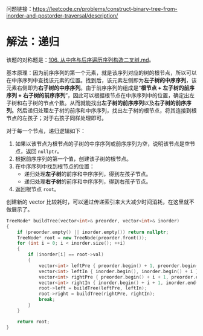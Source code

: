问题链接：https://leetcode.cn/problems/construct-binary-tree-from-inorder-and-postorder-traversal/description/

# 解法：递归

该题的对称题是：[106. 从中序与后序遍历序列构造二叉树.md](https://github.com/SakuraMayAi/LintCode/blob/main/Binary%20Tree/106.%20%E4%BB%8E%E4%B8%AD%E5%BA%8F%E4%B8%8E%E5%90%8E%E5%BA%8F%E9%81%8D%E5%8E%86%E5%BA%8F%E5%88%97%E6%9E%84%E9%80%A0%E4%BA%8C%E5%8F%89%E6%A0%91.md)。

基本原理：因为前序序列的第一个元素，就是该序列对应的树的根节点，所以可以在中序序列中查找该元素的位置。找到后，该元素左侧即为**左子树的中序序列**，该元素右侧即为**右子树的中序序列**。由于前序序列的组成是“**根节点 + 左子树的前序序列 + 右子树的前序序列**”，因此可以根据根节点在中序序列中的位置，确定出左子树和右子树的节点个数。从而就能找出**左子树的前序序列**以及**右子树的前序序列**。然后递归处理左子树的前序和中序序列，找出左子树的根节点，将其连接到根节点的左孩子；对于右孩子同样处理即可。

对于每一个节点，递归逻辑如下：
1. 如果以该节点为根节点的子树的中序序列或前序序列为空，说明该节点是空节点，返回 `nullptr`。
2. 根据前序序列的第一个值，创建该子树的根节点。
3. 在中序序列中找到根节点的位置：
   - 递归处理**左子树**的前序和中序序列，得到左孩子节点。
   - 递归处理**右子树**的前序和中序序列，得到右孩子节点。
4. 返回根节点 `root`。

创建新的 vector 比较耗时，可以通过传递索引来大大减少时间消耗，在这里就不做展示了。

```cpp
TreeNode* buildTree(vector<int>& preorder, vector<int>& inorder)
{
    if (preorder.empty() || inorder.empty()) return nullptr;
    TreeNode* root = new TreeNode(preorder.front());
    for (int i = 0; i < inorder.size(); ++i)
    {
        if (inorder[i] == root->val)
        {
            vector<int> leftPre { preorder.begin() + 1, preorder.begin() + i + 1 };
            vector<int> leftIn { inorder.begin(), inorder.begin() + i };
            vector<int> rightPre { preorder.begin() + i + 1, preorder.end() };
            vector<int> rightIn { inorder.begin() + i + 1, inorder.end() };
            root->left = buildTree(leftPre, leftIn);
            root->right = buildTree(rightPre, rightIn);
            break;
        }
    }

    return root;
}
```
